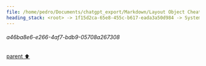 ```yaml
---
file: /home/pedro/Documents/chatgpt_export/Markdown/Layout Object Cheat Sheet.md
heading_stack: <root> -> 1f15d2ca-65e8-455c-b617-eada3a50d984 -> System -> a46ba8e6-e266-4af7-bdb9-05708a267308
---
```

###### a46ba8e6-e266-4af7-bdb9-05708a267308
[parent ⬆️](#1f15d2ca-65e8-455c-b617-eada3a50d984)
